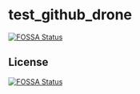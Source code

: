 # test_github_drone
[![FOSSA Status](https://app.fossa.io/api/projects/git%2Bgithub.com%2Fbinhphamvan%2Ftest_github_drone.svg?type=shield)](https://app.fossa.io/projects/git%2Bgithub.com%2Fbinhphamvan%2Ftest_github_drone?ref=badge_shield)



## License
[![FOSSA Status](https://app.fossa.io/api/projects/git%2Bgithub.com%2Fbinhphamvan%2Ftest_github_drone.svg?type=large)](https://app.fossa.io/projects/git%2Bgithub.com%2Fbinhphamvan%2Ftest_github_drone?ref=badge_large)